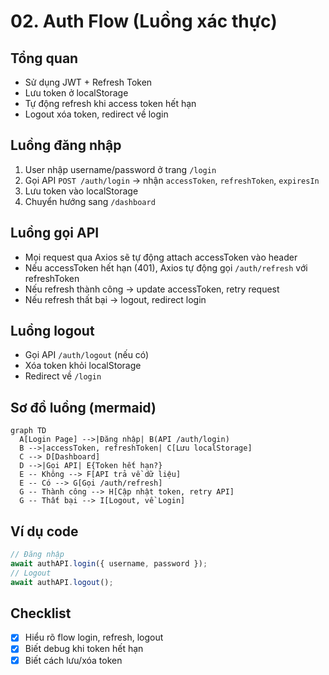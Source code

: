 # 02. Auth Flow (Luồng xác thực)

## Tổng quan
- Sử dụng JWT + Refresh Token
- Lưu token ở localStorage
- Tự động refresh khi access token hết hạn
- Logout xóa token, redirect về login

## Luồng đăng nhập
1. User nhập username/password ở trang `/login`
2. Gọi API `POST /auth/login` → nhận `accessToken`, `refreshToken`, `expiresIn`
3. Lưu token vào localStorage
4. Chuyển hướng sang `/dashboard`

## Luồng gọi API
- Mọi request qua Axios sẽ tự động attach accessToken vào header
- Nếu accessToken hết hạn (401), Axios tự động gọi `/auth/refresh` với refreshToken
- Nếu refresh thành công → update accessToken, retry request
- Nếu refresh thất bại → logout, redirect login

## Luồng logout
- Gọi API `/auth/logout` (nếu có)
- Xóa token khỏi localStorage
- Redirect về `/login`

## Sơ đồ luồng (mermaid)
```mermaid
graph TD
  A[Login Page] -->|Đăng nhập| B(API /auth/login)
  B -->|accessToken, refreshToken| C[Lưu localStorage]
  C --> D[Dashboard]
  D -->|Gọi API| E{Token hết hạn?}
  E -- Không --> F[API trả về dữ liệu]
  E -- Có --> G[Gọi /auth/refresh]
  G -- Thành công --> H[Cập nhật token, retry API]
  G -- Thất bại --> I[Logout, về Login]
```

## Ví dụ code
```ts
// Đăng nhập
await authAPI.login({ username, password });
// Logout
await authAPI.logout();
```

## Checklist
- [x] Hiểu rõ flow login, refresh, logout
- [x] Biết debug khi token hết hạn
- [x] Biết cách lưu/xóa token 